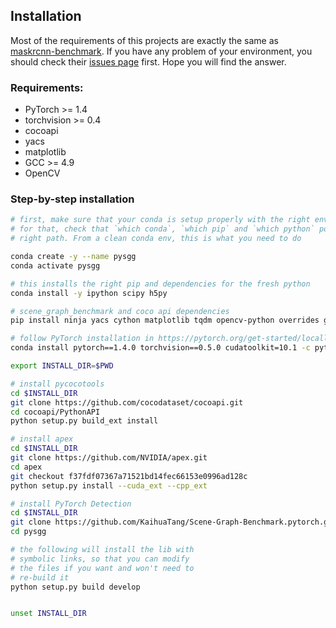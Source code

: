 ## Installation

Most of the requirements of this projects are exactly the same as [maskrcnn-benchmark](https://github.com/facebookresearch/maskrcnn-benchmark). If you have any problem of your environment, you should check their [issues page](https://github.com/facebookresearch/maskrcnn-benchmark/issues) first. Hope you will find the answer.

### Requirements:
- PyTorch >= 1.4
- torchvision >= 0.4
- cocoapi
- yacs
- matplotlib
- GCC >= 4.9
- OpenCV


### Step-by-step installation

```bash
# first, make sure that your conda is setup properly with the right environment
# for that, check that `which conda`, `which pip` and `which python` points to the
# right path. From a clean conda env, this is what you need to do

conda create -y --name pysgg
conda activate pysgg

# this installs the right pip and dependencies for the fresh python
conda install -y ipython scipy h5py

# scene_graph_benchmark and coco api dependencies
pip install ninja yacs cython matplotlib tqdm opencv-python overrides gpustat gitpython ipdb graphviz tensorboardx termcolor scikit-learn==0.23.1

# follow PyTorch installation in https://pytorch.org/get-started/locally/
conda install pytorch==1.4.0 torchvision==0.5.0 cudatoolkit=10.1 -c pytorch

export INSTALL_DIR=$PWD

# install pycocotools
cd $INSTALL_DIR
git clone https://github.com/cocodataset/cocoapi.git
cd cocoapi/PythonAPI
python setup.py build_ext install

# install apex
cd $INSTALL_DIR
git clone https://github.com/NVIDIA/apex.git
cd apex
git checkout f37fdf07367a71521bd14fec66153e0996ad128c
python setup.py install --cuda_ext --cpp_ext

# install PyTorch Detection
cd $INSTALL_DIR
git clone https://github.com/KaihuaTang/Scene-Graph-Benchmark.pytorch.git
cd pysgg

# the following will install the lib with
# symbolic links, so that you can modify
# the files if you want and won't need to
# re-build it
python setup.py build develop


unset INSTALL_DIR

